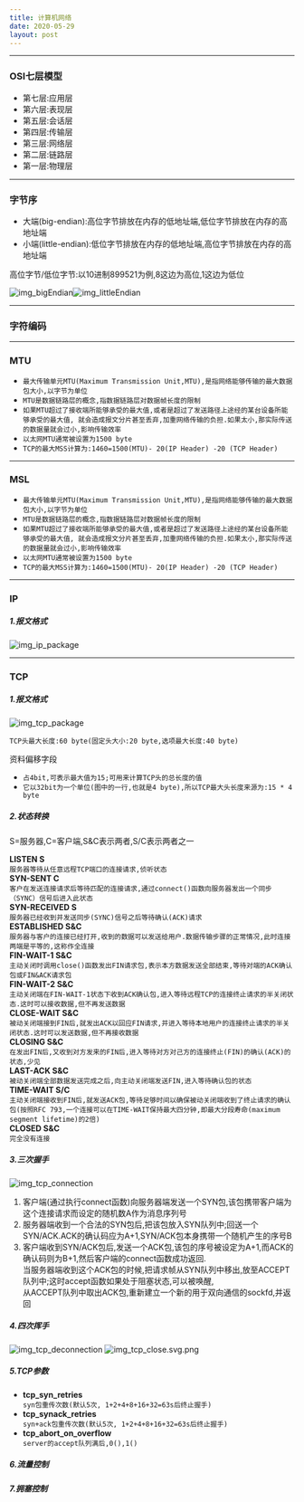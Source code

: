 ```yaml
---
title: 计算机网络
date: 2020-05-29
layout: post
---
```


_______________________________________________________________

### OSI七层模型  

* 第七层:应用层
* 第六层:表现层
* 第五层:会话层
* 第四层:传输层
* 第三层:网络层
* 第二层:链路层
* 第一层:物理层

_______________________________________________________________
### 字节序
    
* 大端(big-endian):高位字节排放在内存的低地址端,低位字节排放在内存的高地址端  
* 小端(little-endian):低位字节排放在内存的低地址端,高位字节排放在内存的高地址端

高位字节/低位字节:以10进制899521为例,8这边为高位,1这边为低位

![img_bigEndian](/assets/image/Big-Endian.svg.png "big_endian")![img_littleEndian](/assets/image/Little-Endian.svg.png "little_Endian")

_______________________________________________________________

### 字符编码

_______________________________________________________________

### MTU
* `最大传输单元MTU(Maximum Transmission Unit,MTU),是指网络能够传输的最大数据包大小,以字节为单位`  
* `MTU是数据链路层的概念,指数据链路层对数据帧长度的限制`  
* `如果MTU超过了接收端所能够承受的最大值,或者是超过了发送路径上途经的某台设备所能够承受的最大值,
   就会造成报文分片甚至丢弃,加重网络传输的负担.如果太小,那实际传送的数据量就会过小,影响传输效率`
* `以太网MTU通常被设置为1500 byte`  
* `TCP的最大MSS计算为:1460=1500(MTU)- 20(IP Header) -20 (TCP Header)`

_______________________________________________________________

### MSL
* `最大传输单元MTU(Maximum Transmission Unit,MTU),是指网络能够传输的最大数据包大小,以字节为单位`
* `MTU是数据链路层的概念,指数据链路层对数据帧长度的限制`
* `如果MTU超过了接收端所能够承受的最大值,或者是超过了发送路径上途经的某台设备所能够承受的最大值,
  就会造成报文分片甚至丢弃,加重网络传输的负担.如果太小,那实际传送的数据量就会过小,影响传输效率`
* `以太网MTU通常被设置为1500 byte`
* `TCP的最大MSS计算为:1460=1500(MTU)- 20(IP Header) -20 (TCP Header)`

_______________________________________________________________

### IP

##### 1.报文格式
![img_ip_package](/assets/image/ip_package.png "ip_package")

_______________________________________________________________

### TCP

##### 1.报文格式  
![img_tcp_package](/assets/image/tcp_package.png "tcp_package")  

`TCP头最大长度:60 byte(固定头大小:20 byte,选项最大长度:40 byte)`  

资料偏移字段  
* `占4bit,可表示最大值为15;可用来计算TCP头的总长度的值`  
* `它以32bit为一个单位(图中的一行,也就是4 byte),所以TCP最大头长度来源为:15 * 4 byte`  

##### 2.状态转换  

S=服务器,C=客户端,S&C表示两者,S/C表示两者之一  

**LISTEN S**  
`服务器等待从任意远程TCP端口的连接请求,侦听状态`  
**SYN-SENT C**  
`客户在发送连接请求后等待匹配的连接请求,通过connect()函数向服务器发出一个同步（SYNC）信号后进入此状态`  
**SYN-RECEIVED S**  
`服务器已经收到并发送同步(SYNC)信号之后等待确认(ACK)请求`  
**ESTABLISHED S&C**  
`服务器与客户的连接已经打开,收到的数据可以发送给用户.数据传输步骤的正常情况,此时连接两端是平等的,这称作全连接`  
**FIN-WAIT-1 S&C**  
`主动关闭时调用close()函数发出FIN请求包,表示本方数据发送全部结束,等待对端的ACK确认包或FIN&ACK请求包`  
**FIN-WAIT-2 S&C**  
`主动关闭端在FIN-WAIT-1状态下收到ACK确认包,进入等待远程TCP的连接终止请求的半关闭状态.这时可以接收数据,但不再发送数据`  
**CLOSE-WAIT S&C**  
`被动关闭端接到FIN后,就发出ACK以回应FIN请求,并进入等待本地用户的连接终止请求的半关闭状态.这时可以发送数据,但不再接收数据`  
**CLOSING S&C**  
`在发出FIN后,又收到对方发来的FIN后,进入等待对方对己方的连接终止(FIN)的确认(ACK)的状态,少见`  
**LAST-ACK S&C**  
`被动关闭端全部数据发送完成之后,向主动关闭端发送FIN,进入等待确认包的状态`  
**TIME-WAIT S/C**  
`主动关闭端接收到FIN后,就发送ACK包,等待足够时间以确保被动关闭端收到了终止请求的确认包(按照RFC 793,一个连接可以在TIME-WAIT保持最大四分钟,即最大分段寿命(maximum segment lifetime)的2倍)`  
**CLOSED S&C**  
`完全没有连接`  


##### 3.三次握手
![img_tcp_connection](/assets/image/tcp_connection.png "tcp_connection")   

1. 客户端(通过执行connect函数)向服务器端发送一个SYN包,该包携带客户端为这个连接请求而设定的随机数A作为消息序列号 
2. 服务器端收到一个合法的SYN包后,把该包放入SYN队列中;回送一个SYN/ACK.ACK的确认码应为A+1,SYN/ACK包本身携带一个随机产生的序号B
3. 客户端收到SYN/ACK包后,发送一个ACK包,该包的序号被设定为A+1,而ACK的确认码则为B+1,然后客户端的connect函数成功返回.  
   当服务器端收到这个ACK包的时候,把请求帧从SYN队列中移出,放至ACCEPT队列中;这时accept函数如果处于阻塞状态,可以被唤醒,  
   从ACCEPT队列中取出ACK包,重新建立一个新的用于双向通信的sockfd,并返回  

##### 4.四次挥手
![img_tcp_deconnection](/assets/image/tcp_deconnection.png "tcp_deconnection")   ![img_tcp_close.svg.png](/assets/image/tcp_close.svg.png "tcp_close.svg.png")  


##### 5.TCP参数

* **tcp_syn_retries**  
    `syn包重传次数(默认5次, 1+2+4+8+16+32=63s后终止握手)`    
* **tcp_synack_retries**   
    `syn+ack包重传次数(默认5次, 1+2+4+8+16+32=63s后终止握手)`    
* **tcp_abort_on_overflow**  
    `server的accept队列满后,0(),1()`  

##### 6.流量控制
##### 7.拥塞控制





































